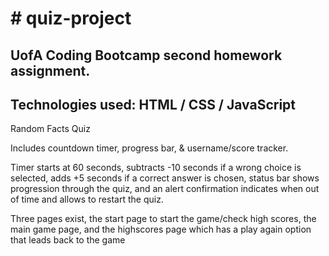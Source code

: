 <h1># quiz-project</h1>
<h2>
UofA Coding Bootcamp
second homework assignment.</h2>
<h2>Technologies used: HTML / CSS / JavaScript</h2>
<p>
 
  Random Facts Quiz
  
Includes countdown timer, progress bar, & username/score tracker.
  
Timer starts at 60 seconds, subtracts -10 seconds if a wrong choice is selected, adds +5 seconds if a correct answer is chosen, status bar shows progression through the quiz, and an alert confirmation indicates when out of time and allows to restart the quiz. 
  
Three pages exist, the start page to start the game/check high scores, the main game page, and the highscores page which has a play again option that leads back to the game 
 
